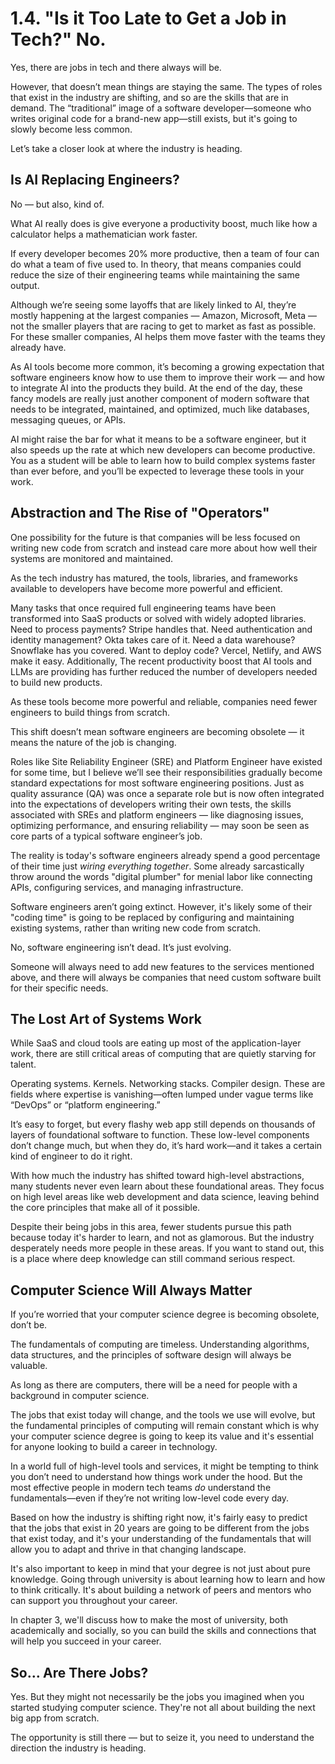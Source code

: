 # 1.4. "Is it Too Late to Get a Job in Tech?" No.

Yes, there are jobs in tech and there always will be.

However, that doesn’t mean things are staying the same. The types of roles that exist in the industry are shifting, and so are the skills that are in demand. The “traditional” image of a software developer—someone who writes original code for a brand-new app—still exists, but it's going to slowly become less common.

Let’s take a closer look at where the industry is heading.

## Is AI Replacing Engineers?

No — but also, kind of.

What AI really does is give everyone a productivity boost, much like how a calculator helps a mathematician work faster.

If every developer becomes 20% more productive, then a team of four can do what a team of five used to. In theory, that means companies could reduce the size of their engineering teams while maintaining the same output.

Although we’re seeing some layoffs that are likely linked to AI, they’re mostly happening at the largest companies — Amazon, Microsoft, Meta — not the smaller players that are racing to get to market as fast as possible. For these smaller companies, AI helps them move faster with the teams they already have.

As AI tools become more common, it’s becoming a growing expectation that software engineers know how to use them to improve their work — and how to integrate AI into the products they build. At the end of the day, these fancy models are really just another component of modern software that needs to be integrated, maintained, and optimized, much like databases, messaging queues, or APIs.

AI might raise the bar for what it means to be a software engineer, but it also speeds up the rate at which new developers can become productive. You as a student will be able to learn how to build complex systems faster than ever before, and you’ll be expected to leverage these tools in your work.

## Abstraction and The Rise of "Operators"

One possibility for the future is that companies will be less focused on writing new code from scratch and instead care more about how well their systems are monitored and maintained.

As the tech industry has matured, the tools, libraries, and frameworks available to developers have become more powerful and efficient.

Many tasks that once required full engineering teams have been transformed into SaaS products or solved with widely adopted libraries. Need to process payments? Stripe handles that. Need authentication and identity management? Okta takes care of it. Need a data warehouse? Snowflake has you covered. Want to deploy code? Vercel, Netlify, and AWS make it easy. Additionally, The recent productivity boost that AI tools and LLMs are providing has further reduced the number of developers needed to build new products.

As these tools become more powerful and reliable, companies need fewer engineers to build things from scratch.

This shift doesn’t mean software engineers are becoming obsolete — it means the nature of the job is changing.

Roles like Site Reliability Engineer (SRE) and Platform Engineer have existed for some time, but I believe we’ll see their responsibilities gradually become standard expectations for most software engineering positions. Just as quality assurance (QA) was once a separate role but is now often integrated into the expectations of developers writing their own tests, the skills associated with SREs and platform engineers — like diagnosing issues, optimizing performance, and ensuring reliability — may soon be seen as core parts of a typical software engineer’s job.

The reality is today's software engineers already spend a good percentage of their time just _wiring everything together_. Some already sarcastically throw around the words "digital plumber" for menial labor like connecting APIs, configuring services, and managing infrastructure.

Software engineers aren’t going extinct. However, it's likely some of their "coding time" is going to be replaced by configuring and maintaining existing systems, rather than writing new code from scratch.

No, software engineering isn’t dead. It’s just evolving.

Someone will always need to add new features to the services mentioned above, and there will always be companies that need custom software built for their specific needs.

## The Lost Art of Systems Work

While SaaS and cloud tools are eating up most of the application-layer work, there are still critical areas of computing that are quietly starving for talent.

Operating systems. Kernels. Networking stacks. Compiler design. These are fields where expertise is vanishing—often lumped under vague terms like “DevOps” or “platform engineering.”

It’s easy to forget, but every flashy web app still depends on thousands of layers of foundational software to function. These low-level components don’t change much, but when they do, it’s hard work—and it takes a certain kind of engineer to do it right.

With how much the industry has shifted toward high-level abstractions, many students never even learn about these foundational areas. They focus on high level areas like web development and data science, leaving behind the core principles that make all of it possible.

Despite their being jobs in this area, fewer students pursue this path because today it's harder to learn, and not as glamorous. But the industry desperately needs more people in these areas. If you want to stand out, this is a place where deep knowledge can still command serious respect.

## Computer Science Will Always Matter

If you’re worried that your computer science degree is becoming obsolete, don’t be.

The fundamentals of computing are timeless. Understanding algorithms, data structures, and the principles of software design will always be valuable.

As long as there are computers, there will be a need for people with a background in computer science.

The jobs that exist today will change, and the tools we use will evolve, but the fundamental principles of computing will remain constant which is why your computer science degree is going to keep its value and it's essential for anyone looking to build a career in technology.

In a world full of high-level tools and services, it might be tempting to think you don’t need to understand how things work under the hood. But the most effective people in modern tech teams _do_ understand the fundamentals—even if they’re not writing low-level code every day.

Based on how the industry is shifting right now, it's fairly easy to predict that the jobs that exist in 20 years are going to be different from the jobs that exist today, and it's your understanding of the fundamentals that will allow you to adapt and thrive in that changing landscape.

It's also important to keep in mind that your degree is not just about pure knowledge. Going through university is about learning how to learn and how to think critically. It's about building a network of peers and mentors who can support you throughout your career.

In chapter 3, we'll discuss how to make the most of university, both academically and socially, so you can build the skills and connections that will help you succeed in your career.

## So… Are There Jobs?

Yes. But they might not necessarily be the jobs you imagined when you started studying computer science. They're not all about building the next big app from scratch.

The opportunity is still there — but to seize it, you need to understand the direction the industry is heading.
